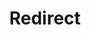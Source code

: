 ﻿---
layout: src/layouts/Redirect.astro
title: Redirect
redirect: https://octopus.com/docs/installation/octopus-server-linux-container/migration/migrate-to-server-container-linux-from-windows-container
pubDate:  2023-01-01
navSearch: false
navSitemap: false
navMenu: false
---
